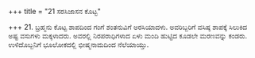 +++
title = "21 ಸರಸಿಜಾಸನ ಕೊಟ್ಟ"

+++
21. ಬ್ರಹ್ಮನು ಕೊಟ್ಟ ಶಾಪದಿಂದ ಗಂಗೆ ಶಂತನುವಿಗೆ ಅರಸಿಯಾದಳು. ಅವರಿಬ್ಬರಿಗೆ ವಸಿಷ್ಠ ಶಾಪಕ್ಕೆ ಸಿಲುಕಿದ ಅಷ್ಟ ವಸುಗಳು ಮಕ್ಕಳಾದರು. ಅವರಲ್ಲಿ ನಿರಪರಾಧಿಗಳಾದ ಏಳು ಮಂದಿ ಹುಟ್ಟಿದ ಕೂಡಲೇ ಮರಣವನ್ನು ಕಂಡರು. ಉಳಿದೊಬ್ಬನಿಗೆ ಭೂಲೋಕದಲ್ಲಿ ಭೀಷ್ಮನಾಮದಿಂದ ನೆಲೆಯಾಯ್ತು.